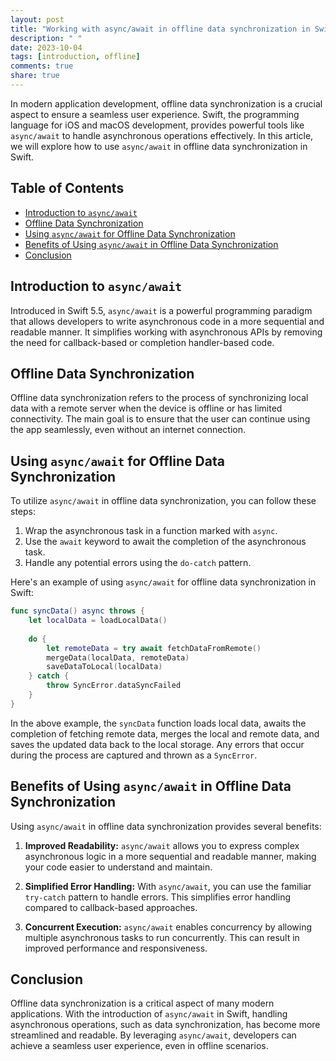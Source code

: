 ```yaml
---
layout: post
title: "Working with async/await in offline data synchronization in Swift"
description: " "
date: 2023-10-04
tags: [introduction, offline]
comments: true
share: true
---
```


In modern application development, offline data synchronization is a crucial aspect to ensure a seamless user experience. Swift, the programming language for iOS and macOS development, provides powerful tools like `async/await` to handle asynchronous operations effectively. In this article, we will explore how to use `async/await` in offline data synchronization in Swift.

## Table of Contents

- [Introduction to `async/await`](#introduction-to-async-await)
- [Offline Data Synchronization](#offline-data-synchronization)
- [Using `async/await` for Offline Data Synchronization](#using-async-await-for-offline-data-synchronization)
- [Benefits of Using `async/await` in Offline Data Synchronization](#benefits-of-using-async-await-in-offline-data-synchronization)
- [Conclusion](#conclusion)

## Introduction to `async/await`

Introduced in Swift 5.5, `async/await` is a powerful programming paradigm that allows developers to write asynchronous code in a more sequential and readable manner. It simplifies working with asynchronous APIs by removing the need for callback-based or completion handler-based code.

## Offline Data Synchronization

Offline data synchronization refers to the process of synchronizing local data with a remote server when the device is offline or has limited connectivity. The main goal is to ensure that the user can continue using the app seamlessly, even without an internet connection.

## Using `async/await` for Offline Data Synchronization

To utilize `async/await` in offline data synchronization, you can follow these steps:

1. Wrap the asynchronous task in a function marked with `async`.
2. Use the `await` keyword to await the completion of the asynchronous task.
3. Handle any potential errors using the `do-catch` pattern.

Here's an example of using `async/await` for offline data synchronization in Swift:

```swift
func syncData() async throws {
    let localData = loadLocalData()
    
    do {
        let remoteData = try await fetchDataFromRemote()
        mergeData(localData, remoteData)
        saveDataToLocal(localData)
    } catch {
        throw SyncError.dataSyncFailed
    }
}
```

In the above example, the `syncData` function loads local data, awaits the completion of fetching remote data, merges the local and remote data, and saves the updated data back to the local storage. Any errors that occur during the process are captured and thrown as a `SyncError`.

## Benefits of Using `async/await` in Offline Data Synchronization

Using `async/await` in offline data synchronization provides several benefits:

1. **Improved Readability:** `async/await` allows you to express complex asynchronous logic in a more sequential and readable manner, making your code easier to understand and maintain.

2. **Simplified Error Handling:** With `async/await`, you can use the familiar `try-catch` pattern to handle errors. This simplifies error handling compared to callback-based approaches.

3. **Concurrent Execution:** `async/await` enables concurrency by allowing multiple asynchronous tasks to run concurrently. This can result in improved performance and responsiveness.

## Conclusion

Offline data synchronization is a critical aspect of many modern applications. With the introduction of `async/await` in Swift, handling asynchronous operations, such as data synchronization, has become more streamlined and readable. By leveraging `async/await`, developers can achieve a seamless user experience, even in offline scenarios.